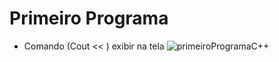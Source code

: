 
# Primeiro Programa 

- Comando (Cout << )  exibir na tela 
![primeiroProgramaC++](https://user-images.githubusercontent.com/101153757/223180177-52de9ac2-0adf-4246-8097-35a4a70fb169.PNG)
